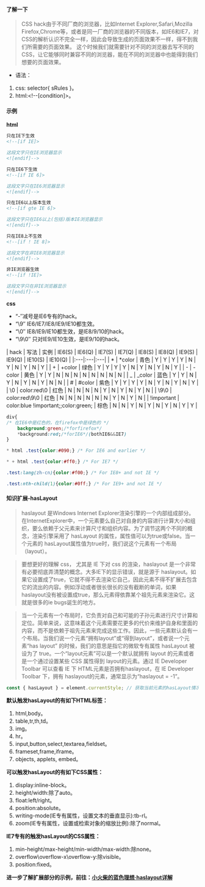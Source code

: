 #### 了解一下

> CSS hack由于不同厂商的浏览器，比如Internet Explorer,Safari,Mozilla Firefox,Chrome等，或者是同一厂商的浏览器的不同版本，如IE6和IE7，对CSS的解析认识不完全一样，因此会导致生成的页面效果不一样，得不到我们所需要的页面效果。 这个时候我们就需要针对不同的浏览器去写不同的CSS，让它能够同时兼容不同的浏览器，能在不同的浏览器中也能得到我们想要的页面效果。

- 语法：

1. css:<hack> selector{ sRules }。
2. html:<!--[condition]>。

#### 示例

__html__

```html
只在IE下生效
<!--[if IE]>

这段文字只在IE浏览器显示
<![endif]-->

只在IE6下生效
<!--[if IE 6]>

这段文字只在IE6浏览器显示
<![endif]-->

只在IE6以上版本生效
<!--[if gte IE 6]>

这段文字只在IE6以上(包括)版本IE浏览器显示
<![endif]-->

只在IE8上不生效
<!--[if ! IE 8]>

这段文字在非IE8浏览器显示
<![endif]-->

非IE浏览器生效
<!--[if !IE]>

这段文字只在非IE浏览器显示
<![endif]-->
```

__css__

+ “-″减号是IE6专有的hack。
+ “\9″ IE6/IE7/IE8/IE9/IE10都生效。
+ “\0″ IE8/IE9/IE10都生效，是IE8/9/10的hack。
+ “\9\0″ 只对IE9/IE10生效，是IE9/10的hack。

| hack | 写法 | 实例 | IE6(S) | IE6(Q) | IE7(S) | IE7(Q) | IE8(S) | IE8(Q) | IE9(S) | IE9(Q) | IE10(S) | IE10(Q) |
|:---|:---|:---|
| * | *color | 青色 | Y | Y | Y | Y | N | Y | N | Y | N | Y |
| + | +color | 绿色 | Y | Y | Y | Y | N | Y | N | Y | N | Y |
| - | -color | 黄色 | Y | Y | N | N | N | N | N | N | N | N |
| _ | _color | 蓝色 | Y | Y | N | Y | N | Y | N | Y | N | N |
| # | #color | 紫色 | Y | Y | Y | Y | N | Y | N | Y | N | Y |
| \0 | color:red\0 | 红色 | N | N | N | N | Y | N | Y | N | Y | N |
| \9\0 | color:red\9\0 | 红色 | N | N | N | N | N | N | Y | N | Y | N |
| !important | color:blue !important;;color:green; | 棕色 | N | N | Y | N | Y | N | Y | N | Y | Y |


```css
div{
/* 在IE6中是红色的，在firefox中是绿色的 */
    background:green;/*forfirefox*/
    *background:red;/*forIE6*/(bothIE6&&IE7)
}

* html .test{color:#090;} /* For IE6 and earlier */

* + html .test{color:#ff0;} /* For IE7 */

.test:lang(zh-cn){color:#f00;} /* For IE8+ and not IE */

.test:nth-child(1){color:#0ff;} /* For IE9+ and not IE */

```

#### 知识扩展-hasLayout

> haslayout 是Windows Internet Explorer渲染引擎的一个内部组成部分。在InternetExplorer中，一个元素要么自己对自身的内容进行计算大小和组织，要么依赖于父元素来计算尺寸和组织内容。为了调节这两个不同的概念，渲染引擎采用了 hasLayout 的属性，属性值可以为true或false。当一个元素的 hasLayout属性值为true时，我们说这个元素有一个布局（layout）。

> 要想更好的理解 css， 尤其是 IE 下对 css 的渲染，haslayout 是一个非常有必要彻底弄清楚的概念。大多IE下的显示错误，就是源于 haslayout。如果它设置成了true，它就不得不去渲染它自己，因此元素不得不扩展去包含它的流出的内容。例如浮动或者很长很长的没有截断的单词，如果haslayout没有被设置成true，那么元素得依靠某个祖先元素来渲染它。这就是很多的ie bugs诞生的地方。

> 当一个元素有一个布局时，它负责对自己和可能的子孙元素进行尺寸计算和定位。简单来说，这意味着这个元素需要花更多的代价来维护自身和里面的内容，而不是依赖于祖先元素来完成这些工作。因此，一些元素默认会有一个布局。当我们说一个元素“拥有layout”或“得到layout”，或者说一个元素“has layout” 的时候，我们的意思是指它的微软专有属性 hasLayout 被设为了 true。一个“layout元素”可以是一个默认就拥有 layout 的元素或者是一个通过设置某些 CSS 属性得到 layout的元素。通过 IE Developer Toolbar 可以查看 IE 下 HTML元素是否拥有haslayout，在 IE Developer Toolbar 下，拥有 haslayout的元素，通常显示为“haslayout = -1”。

```javascript
const { hasLayout } = element.currentStyle; // 获取当前元素的hasLayout情况
```

__默认触发hasLayout的有如下HTML标签：__

1. html,body。
2. table,tr,th,td。
3. img。
4. hr。
5. input,button,select,textarea,fieldset。
6. frameset,frame,iframe。
7. objects, applets, embed。

__可以触发hasLayout的有如下CSS属性：__

1. display:inline-block。
2. height/width:除了auto。
3. float:left/right。
4. position:absolute。
5. writing-mode(IE专有属性，设置文本的垂直显示):tb-rl。
6. zoom(IE专有属性，设置或检索对象的缩放比例):除了normal。

__IE7专有的触发hasLayout的CSS属性：__

1. min-height/max-height/min-width/max-width:除none。
2. overflow\overflow-x\overflow-y:除visible。
3. position:fixed。

__进一步了解扩展部分的示例，前往：[小火柴的蓝色理想·haslayout详解](https://www.cnblogs.com/xiaohuochai/p/4845314.html)__